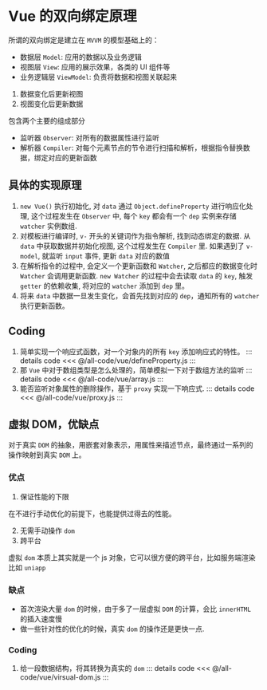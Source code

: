 # Vue 的双向绑定原理

所谓的双向绑定是建立在 `MVVM` 的模型基础上的：

- 数据层 `Model`: 应用的数据以及业务逻辑
- 视图层 `View`: 应用的展示效果，各类的 UI 组件等
- 业务逻辑层 `ViewModel`: 负责将数据和视图关联起来

1. 数据变化后更新视图
2. 视图变化后更新数据

包含两个主要的组成部分

- 监听器 `Observer`: 对所有的数据属性进行监听
- 解析器 `Compiler`: 对每个元素节点的节令进行扫描和解析，根据指令替换数据，绑定对应的更新函数

## 具体的实现原理

1. `new Vue()` 执行初始化, 对 `data` 通过 `Object.defineProperty` 进行响应化处理, 这个过程发生在 `Observer` 中, 每个 `key` 都会有一个 `dep`
   实例来存储 `watcher` 实例数组.
2. 对模板进行编译时, `v-` 开头的关键词作为指令解析, 找到动态绑定的数据. 从 `data` 中获取数据并初始化视图, 这个过程发生在 `Compiler` 里. 如果遇到了 `v-model`, 就监听 `input` 事件,
   更新 `data` 对应的数值
3. 在解析指令的过程中, 会定义一个更新函数和 `Watcher`, 之后都应的数据变化时 `Watcher` 会调用更新函数. `new Watcher` 的过程中会去读取 `data` 的 `key`, 触发 `getter`
   的依赖收集, 将对应的 `watcher` 添加到 `dep` 里。
4. 将来 `data` 中数据一旦发生变化，会首先找到对应的 `dep`，通知所有的 `watcher` 执行更新函数。

## Coding

1. 简单实现一个响应式函数，对一个对象内的所有 `key` 添加响应式的特性。
   ::: details code
   <<< @/all-code/vue/defineProperty.js
   :::
2. 那 `Vue` 中对于数组类型是怎么处理的，简单模拟一下对于数组方法的监听
   ::: details code
   <<< @/all-code/vue/array.js
   :::
3. 能否监听对象属性的删除操作，基于 `proxy` 实现一下响应式.
   ::: details code
   <<< @/all-code/vue/proxy.js
   :::

## 虚拟 DOM，优缺点

对于真实 `DOM` 的抽象，用嵌套对象表示，用属性来描述节点，最终通过一系列的操作映射到真实 `DOM` 上。

### 优点

1. 保证性能的下限

在不进行手动优化的前提下，也能提供过得去的性能。

2. 无需手动操作 `dom`
3. 跨平台

虚拟 `dom` 本质上其实就是一个 js 对象，它可以很方便的跨平台，比如服务端渲染 比如 `uniapp`

### 缺点

- 首次渲染大量 `dom` 的时候，由于多了一层虚拟 `DOM` 的计算，会比 `innerHTML` 的插入速度慢
- 做一些针对性的优化的时候，真实 `dom` 的操作还是更快一点.

### Coding

1. 给一段数据结构，将其转换为真实的 `dom`
   ::: details code
   <<< @/all-code/vue/virsual-dom.js
   :::
